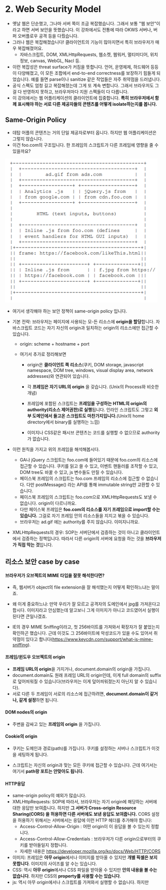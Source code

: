 # 2. Web Security Model

- 옛날 웹은 단순했고, 그나마 서버 쪽이 조금 복잡했습니다. 그래서 보통 "웹 보안"이라고 하면 서버 보안을 뜻했습니다. 이 강좌에서도 전통에 따라 OKWS 서버나, 버퍼 오버플로우 공격 등을 다뤘습니다.
- 그러나 웹은 복잡해졌습니다! 클라이언트의 기능이 많아지면서 특히 브라우저가 매우 복잡해졌어요.
  - 자바스크립트, DOM, XMLHttpRequests, 웹소켓, 웹워커, 멀티미디어, 위치정보, canvas, WebGL, Nacl 등.
- 이런 복잡성은 threat surface가 커짐을 뜻합니다. 언어, 운영체제, 하드웨어 등등이 다양해졌고, 이 모든 조합에서 end-to-end correctness를 보장하기 힘들게 되었습니다. 예를 들면 parse이나 sanitize 같은 작업들은 자주 취약점을 드러냅니다.
- 공식 스펙도 엄청 길고 복잡해졌는데 그게 또 계속 변합니다. 그래서 브라우저도 그걸 다 반영하지 못하고, 브라우저마다 지원 스펙들이 다 다릅니다. 
- 이 강의에서는 웹 어플리케이션의 클라이언트에 집중합니다. **특히 브라우저에서 함께 표시해야 하는 서로 다른 제공자들의 콘텐츠를 어떻게 isolate하는지를 봅니다.**



## Same-Origin Policy

- 데탑 어플의 콘텐츠는 거의 단일 제공자로부터 옵니다. 하지만 웹 어플리케이션은 그렇지 않습니다.
- 이건 foo.com의 구조입니다. 한 프레임의 스크립트가 다른 프레임에 영향을 줄 수 있을까요?

![image alt text](../images/2.png)

- 여기서 생각해야 하는 보안 정책이 same-origin policy 입니다.



- 기본 전략: 브라우저는 페이지에 사용되는 모-든 리소스에 **origin을 할당**합니다. 자바스크립트 코드는 자기 자신의 origin과 일치하는 origin의 리소스에만 접근할 수 있습니다.

  - origin: scheme + hostname + port

  - 여기서 추가로 정리해보면

    - origin은 **클라이언트 쪽 리소스**(쿠키, DOM storage, javascript namespace, DOM tree, windows, visual display area, network addresses)와 연관되어 있습니다.

    - 각 **프레임은 자기 URL의 origin** 을 갖습니다. (Unix의 Process와 비슷한 개념)

    - 프레임에 포함된 스크립트는 **프레임을 구성하는 HTML의 origin의 authority(리소스 제어권한)로 실행**됩니다. 인라인 스크립트도 그렇고 **외부 도메인에서 들고온 스크립트도 마찬가지입니다.**(Unix의 home directory에서 binary를 실행하는 느낌)

    - 이미지나 CSS같은 패시브 콘텐츠는 코드를 실행할 수 없으므로 authority가 없습니다.

- 이런 원칙을 가지고 위의 프레임을 해석해봅시다.

  - GA나 jQuery 스크립트는 foo.com에 들어있기 때문에 foo.com의 리소스에 접근할 수 있습니다. 쿠키를 읽고 쓸 수 있고, 이벤트 핸들러를 조작할 수 있고, DOM tree도 바꿀 수 있고, js 변수들도 만질 수 있습니다.
  - 페이스북 프레임의 스크립트는 foo.com 프레임의 리소스에 접근할 수 없습니다. 다만 postMessage() 라는 API를 통해 immutable string만 교환할 수 있습니다.
  - 페이스북 프레임의 스크립트는 foo.com으로 XMLHttpRequests도 보낼 수 없습니다. origin이 다르니까요.
  - 다만 페이스북 프레임은 **foo.com의 리소스를 자기 프레임으로 import할 수는 있습니다.** 그걸로 자기 프레임 안의 리소스들을 지지고 볶을 수 있습니다.
  - 브라우저는 ad.gif 에는 authority를 주지 않습니다. 이미지니까요.

- XMLHttpRequests의 경우: SOP는 서버단에서 검증하는 것이 아니고 클라이언트에서 검증하는 정책입니다. 따라서 다른 origin의 서버에 요청을 하는 것을 **브라우저가 직접 막는 것**입니다.



## 리소스 보안 case by case

#### 브라우저가 오브젝트의 MIME 타입을 잘못 해석한다면?

- 즉, 웹서버가 object의 file extension을 잘 해석했는지 어떻게 확인하느냐는 말이죠.
- 왜 이게 중요하느냐: 만약 우리가 잘 모르고 공격자의 도메인에서 jpg를 가져온다고 합시다. 이미지라고 안심했는데 알고보니 그게 이미지가 아니고 코드였어서 실행이 된다면 큰일나겠죠.

- IE의 경우 MIME Sniffing이라고, 첫 256바이트를 가져와서 확장자가 잘 붙었는지 확인하곤 했습니다. 근데 이것도 그 256바이트에 악성코드가 있을 수도 있어서 취약점이 있다고 합니다(https://www.keycdn.com/support/what-is-mime-sniffing). 



#### 프레임/윈도우 오브젝트의 origin

- **프레임 URL의 origin**을 가지거나, document.domain의 origin을 가집니다.
- document.domain도 원래 프레임 URL의 origin인데, 이게 full domain의 suffix로 덮어씌워질 수 있습니다(브라우저는 이게 덮어씌워졌는지 아닌지 알 수 있습니다).
- 서로 다른 두 프레임이 서로의 리소스에 접근하려면, **document.domain이 같거나, 같게 설정**하면 됩니다.



#### DOM nodes의 origin

- 주변을 감싸고 있는 **프레임의 origin** 을 가집니다.



#### Cookie의 origin

- 쿠키는 도메인과 경로(path)를 가집니다. 쿠키를 설정하는 서버나 스크립트가 이것을 세팅하게 됩니다.

- 스크립트는 자신의 origin과 맞는 모든 쿠키에 접근할 수 있습니다. 근데 여기서는 여기서 **path랑 포트는 안맞아도 됩니다.**



#### HTTP응답

- same-origin policy의 예외가 많습니다.
- XMLHttpRequests: SOP에 따라서, 브라우저는 자기 origin에 해당하는 서버에 대한 응답만 보여줍니다. 하지만 **그 서버가 Cross-origin Resource Sharing(CORS) 을 허용하면 다른 서버에도 보낸 응답도 보여줍니다.** CORS 설정을 허용하기 위해서는 서버에서는 응답에 이런 HTTP 헤더를 추가해야 합니다:
  - Access-Control-Allow-Origin : 어떤 origin이 이 응답을 볼 수 있는지 정합니다.
  - Access-Control-Allow-Credentials : 브라우저가 다른 origin으로부터의 쿠키를 받아들일지 정합니다.
  - 자세한 내용은 https://developer.mozilla.org/ko/docs/Web/HTTP/CORS
- 이미지: 프레임은 **아무 origin**에서나 이미지를 받아올 수 있지만 **개별 픽셀은 보지 못합니다**. 이미지의 사이즈를 알 수는 있습니다.
- CSS: 역시 **아무 origin**에서나 CSS 파일을 받아올 수 있지만 **안의 내용을 볼 수는 없습니다**. 하지만 CSS의 **property를 사용할 수는 있습니다**.
- js: 역시 아무 origin에서나 스크립트를 가져와서 실행할 수 없습니다. 하지만 <script> 태그나 XMLHttpRequests에서 소스코드를 바로 까 볼 수는 없게 되어 있습니다. 근데 js의 함수는 1급객체이기 때문에 f.toString() 으로 간단하게 소스코드를 까볼 수 있습니다... 그래서 소스코드를 보호하기 위해 보통 js코드는 압축되고 난독화됩니다.
- 플러그인: java같은 친구들. 아무 origin에서나 가져올 수 있습니다.



#### CSRF공격

- 만약 공격자의 페이지에 들어있는 프레임이 http://bank.com/xfer?amount=500&to=attacker 요런 url을 가지고 있다고 합시다. 공격자의 페이지는 이 프레임에 대해 별도의 조작을 할 수 없습니다.
- 그런데 만약 누군가 bank.com의 인증정보를 쿠키로 가지고 있다고 합시다. **HTTP Request는 해당 도메인에 해당하는 모든 쿠키를 자동으로 bank.com으로 전송**하기 때문에, 프레임은 저 명령을 실행하게 됩니다. 이런 공격법을 **Cross-site Request Forgery(CSRF)**라고 합니다.
- 그래서 서버는 이런 form의 html을 만들 때 **랜덤 문자열(csrf token)**을 폼에 섞어넣고 이 문자열이 요청에 함께 왔는지 서버에서 검증합니다. 이 방식으로 자동화된 CSRF 공격을 피할 수 있습니다.
  - 이런 경우도 공격자가 innerHTML을 까볼 수 있으면 또 무용지물이라고. 많은 경우들이 "공격자가 무엇을 할 수 있는가"에 따라 상황이 달라진다고 합니다.



#### Network Address

- DNS rebinding 공격
  - 공격자가 도메인을 사서 사이트(attacker.com)에 붙이고, 이 도메인에 대한 질의를 처리하도록 직접 DNS서버를 판다고 해봅시다.
  - 사용자가 광고 등으로 attacker.com에 들어오게 되면, 공격자의 DNS 서버는 attacker.com 도메인과 공격자의 IP 주소를 bind하는 record를 만들게 됩니다. 이건 수명이 짧아요.
  - 그런데 사용자가 사이트를 이용하는 동안, **공격자가 DNS 서버를 조작해서 attacker.com 도메인의 IP주소 record를 victim.com의 IP주소로 바꿨다**고 합시다. 그리고 attacker.com에서는 XMLHttpRequests가 일어난다고 합시다. 원래는 attacker.com으로 가야할 XMLHttpRequests는, DNS 서버에 의해 실제로는 victim.com에 전송되게 되고, DNS서버가 가짜이기 때문에 브라우저도 SOP체크를 못합니다.
  - Solutions:	
    - 외부 hostname이 내부 네트워크의 IP주소를 가리키지 client쪽 DNS resolver를 수정합니다.
    - 브라우저가 TTL 세팅을 무시하고 DNS binding을 고정할 수도 있지만(DNS Pinning), 로드 밸런싱 등을 위해 dynamic DNS를 사용하는 웹 어플리케이션들에 문제가 생길 수 있습니다.
    - victim.com에 https가 걸려있다면, attacker.com과 victim.com의 secure key가 일치하지 않기 때문에 요청이 실패하고 공격이 실패할 것 같다고 하시네요.



#### Pixels on a screen

- 이 친구들은 origin이 없기 때문에, **프레임은 자기 박스 아무 곳에나 pixel을 그릴 수 있습니다.** 문제는 child frame의 위에도 그릴 수 있다는 겁니다. 멀쩡해보이는 좋아요 버튼 위에 악의적인 행동을 하는 투명 버튼을 겹쳐놓을 수 있습니다.
- 이를 방지하기 위해서는 서비스를 frame에 넣지 못하도록 하는 식으로 대처합니다. Frame-busting code: if(self!=top) 를 사용하거나, 특정 HTTP response header(X-Frame-Options)를 사용합니다.



#### Origin이 없는 frame URL의 경우

- file:// 은 같은 프로토콜을 가진 다른 프레임에서만 접근이 가능합니다.
- about: 은 origin이 다르면 접근이 불가능합니다.
- javascript: 로 넘겨받는 스크립트는 이 URL을 만든 주체를 따라갑니다.



#### Typo squatting attacks

- non-latin 문자를 사용한 도메인이나, 유사 도메인이나 오타 도메인으로 사용자를 기만하는 경우입니다.



#### Plugin보안

- java는 SOP와 다르게, 서로 다른 hostname을 가져도 ip가 같으면 same origin이라고 판단하곤 합니다.



#### Screen Sharing Attack

- 최신 API인 screen-sharing API는 놀랍게도 SOP을 고려하지 않았습니다... 그냥 모든 화면에 대해 스크린샷 다 찍을 수 있다고 하네요.





## 이렇게 된 이유

- 이전 버전 호환성을 포기할 수 없기 때문입니다.
- 사람들은 언제나 더 많은 기능을 원하고,
- 제조사도 마찬가지라서요.
